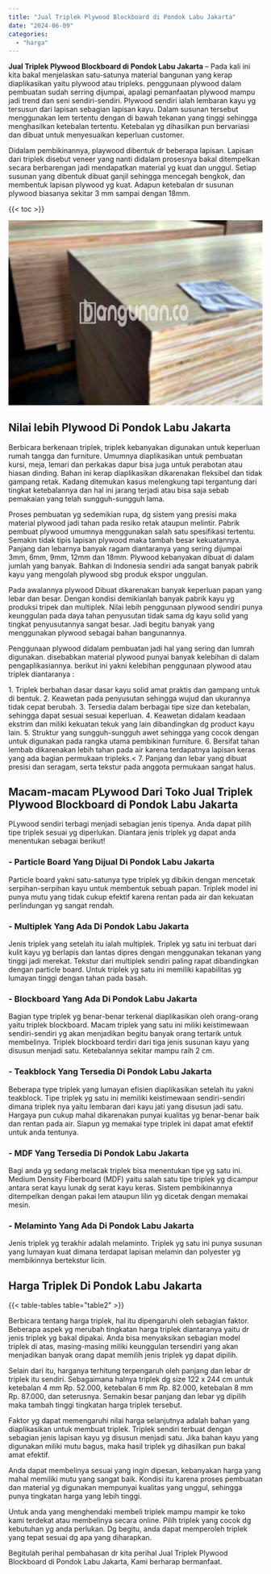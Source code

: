 ```yaml
---
title: "Jual Triplek Plywood Blockboard di Pondok Labu Jakarta"
date: "2024-06-09"
categories: 
  - "harga"
---
```


**Jual Triplek Plywood Blockboard di Pondok Labu Jakarta** – Pada kali ini kita bakal menjelaskan satu-satunya material bangunan yang kerap diaplikasikan yaitu plywood atau tripleks. penggunaan plywood dalam pembuatan sudah serring dijumpai, apalagi pemanfaatan plywood mampu jadi trend dan seni sendiri-sendiri. Plywood sendiri ialah lembaran kayu yg tersusun dari lapisan sebagian lapisan kayu. Dalam susunan tersebut menggunakan lem tertentu dengan di bawah tekanan yang tinggi sehingga menghasilkan ketebalan tertentu. Ketebalan yg dihasilkan pun bervariasi dan dibuat untuk menyesuaikan keperluan customer.

Didalam pembikinannya, playwood dibentuk dr beberapa lapisan. Lapisan dari triplek disebut veneer yang nanti didalam prosesnya bakal ditempelkan secara berbarengan jadi mendapatkan material yg kuat dan unggul. Setiap susunan yang dibentuk dibuat ganjil sehingga mencegah bengkok, dan membentuk lapisan plywood yg kuat. Adapun ketebalan dr susunan plywood biasanya sekitar 3 mm sampai dengan 18mm.

{{< toc >}}

![Jual Triplek Plywood Blockboard di Pondok Labu Jakarta](/images/jual-triplek-murah-28.png)

## Nilai lebih Plywood Di Pondok Labu Jakarta

Berbicara berkenaan triplek, triplek kebanyakan digunakan untuk keperluan rumah tangga dan furniture. Umumnya diaplikasikan untuk pembuatan kursi, meja, lemari dan perkakas dapur bisa juga untuk perabotan atau hiasan dinding. Bahan ini kerap diaplikasikan dikarenakan fleksibel dan tidak gampang retak. Kadang ditemukan kasus melengkung tapi tergantung dari tingkat ketebalannya dan hal ini jarang terjadi atau bisa saja sebab pemakaian yang telah sungguh-sungguh lama.

Proses pembuatan yg sedemikian rupa, dg sistem yang presisi maka material plywood jadi tahan pada resiko retak ataupun melintir. Pabrik pembuat plywood umumnya menggunakan salah satu spesifikasi tertentu. Semakin tidak tipis lapisan plywood maka tambah besar kekuatannya. Panjang dan lebarnya banyak ragam diantaranya yang sering dijumpai 3mm, 6mm, 9mm, 12mm dan 18mm. Plywood kebanyakan dibuat di dalam jumlah yang banyak. Bahkan di Indonesia sendiri ada sangat banyak pabrik kayu yang mengolah plywood sbg produk ekspor unggulan.

Pada awalannya plywood Dibuat dikarenakan banyak keperluan papan yang lebar dan besar. Dengan kondisi demikianlah banyak pabrik kayu yg produksi tripek dan multiplek. Nilai lebih penggunaan plywood sendiri punya keunggulan pada daya tahan penyusutan tidak sama dg kayu solid yang tingkat penyusutannya sangat besar. Jadi begitu banyak yang menggunakan plywood sebagai bahan bangunannya.

Penggunaan plywood didalam pembuatan jadi hal yang sering dan lumrah digunakan. disebabkan material plywood punyai banyak kelebihan di dalam pengaplikasiannya. berikut ini yakni kelebihan penggunaan plywood atau triplek diantaranya :

1\. Triplek berbahan dasar dasar kayu solid amat praktis dan gampang untuk di bentuk. 2. Keawetan pada penyusutan sehingga wujud dan ukurannya tidak cepat berubah. 3. Tersedia dalam berbagai tipe size dan ketebalan, sehingga dapat sesuai sesuai keperluan. 4. Keawetan didalam keadaan ekstrim dan miliki kekuatan tekuk yang lain dibandingkan dg product kayu lain. 5. Struktur yang sungguh-sungguh awet sehingga yang cocok dengan untuk digunakan pada rangka utama pembikinan furniture. 6. Bersifat tahan lembab dikarenakan lebih tahan pada air karena terdapatnya lapisan keras yang ada bagian permukaan tripleks.< 7. Panjang dan lebar yang dibuat presisi dan seragam, serta tekstur pada anggota permukaan sangat halus.

## Macam-macam PLywood Dari Toko Jual Triplek Plywood Blockboard di Pondok Labu Jakarta

PLywood sendiri terbagi menjadi sebagian jenis tipenya. Anda dapat pilih tipe triplek sesuai yg diperlukan. Diantara jenis triplek yg dapat anda menentukan sebagai berikut!

### \- Particle Board Yang Dijual Di Pondok Labu Jakarta

Particle board yakni satu-satunya type triplek yg dibikin dengan mencetak serpihan-serpihan kayu untuk membentuk sebuah papan. Triplek model ini punya mutu yang tidak cukup efektif karena rentan pada air dan kekuatan perlindungan yg sangat rendah.

### \- Multiplek Yang Ada Di Pondok Labu Jakarta

Jenis triplek yang setelah itu ialah multiplek. Triplek yg satu ini terbuat dari kulit kayu yg berlapis dan lantas dipres dengan menggunakan tekanan yang tinggi jadi merekat. Tekstur dari multiplek sendiri paling rapat dibandingkan dengan particle board. Untuk triplek yg satu ini memiliki kapabilitas yg lumayan tinggi dengan tahan pada basah.

### \- Blockboard Yang Ada Di Pondok Labu Jakarta

Bagian type triplek yg benar-benar terkenal diaplikasikan oleh orang-orang yaitu triplek blockboard. Macam triplek yang satu ini miliki keistimewaan sendiri-sendiri yg akan menjadikan begitu banyak orang tertarik untuk membelinya. Triplek blockboard terdiri dari tiga jenis susunan kayu yang disusun menjadi satu. Ketebalannya sekitar mampu raih 2 cm.

### \- Teakblock Yang Tersedia Di Pondok Labu Jakarta

Beberapa type triplek yang lumayan efisien diaplikasikan setelah itu yakni teakblock. Tipe triplek yg satu ini memiliki keistimewaan sendiri-sendiri dimana triplek nya yaitu lembaran dari kayu jati yang disusun jadi satu. Hargaya pun cukup mahal dikarenakan punyai kualitas yg benar-benar baik dan rentan pada air. Siapun yg memakai type triplek ini dapat amat efektif untuk anda tentunya.

### \- MDF Yang Tersedia Di Pondok Labu Jakarta

Bagi anda yg sedang melacak triplek bisa menentukan tipe yg satu ini. Medium Density Fiberboard (MDF) yaitu salah satu tipe triplek yg dicampur antara serat kayu lunak dg serat kayu keras. Sistem pembikinannya ditempelkan dengan pakai lem ataupun lilin yg dicetak dengan memakai mesin.

### \- Melaminto Yang Ada Di Pondok Labu Jakarta

Jenis triplek yg terakhir adalah melaminto. Triplek yg satu ini punya susunan yang lumayan kuat dimana terdapat lapisan melamin dan polyester yg membikinnya bertekstur licin.

## Harga Triplek Di Pondok Labu Jakarta

{{< table-tables table="table2" >}}

Berbicara tentang harga triplek, hal itu dipengaruhi oleh sebagian faktor. Beberapa aspek yg merubah tingkatan harga triplek diantaranya yaitu dr jenis triplek yg bakal dipakai. Anda bisa menyaksikan sebagian model triplek di atas, masing-masing miliki keunggulan tersendiri yang akan menjadikan banyak orang dapat memilih jenis triplek yg dapat dipilih.

Selain dari itu, harganya terhitung terpengaruh oleh panjang dan lebar dr triplek itu sendiri. Sebagaimana halnya triplek dg size 122 x 244 cm untuk ketebalan 4 mm Rp. 52.000, ketebalan 6 mm Rp. 82.000, ketebalan 8 mm Rp. 87.000, dan seterusnya. Semakin besar panjang dan lebar yg dipilih maka tambah tinggi tingkatan harga triplek tersebut.

Faktor yg dapat memengaruhi nilai harga selanjutnya adalah bahan yang diaplikasikan untuk membuat triplek. Triplek sendiri terbuat dengan sebagian jenis lapisan kayu yg disusun menjadi satu. Jika bahan kayu yang digunakan miliki mutu bagus, maka hasil triplek yg dihasilkan pun bakal amat efektif.

Anda dapat membelinya sesuai yang ingin dipesan, kebanyakan harga yang mahal memiliki mutu yang sangat baik. Kondisi itu karena proses pembuatan dan material yg digunakan mempunyai kualitas yang unggul, sehingga punya tingkatan harga yang lebih tinggi.

Untuk anda yang menghendaki membeli triplek mampu mampir ke toko kami terdekat atau membelinya secara online. Pilih triplek yang cocok dg kebutuhan yg anda perlukan. Dg begitu, anda dapat memperoleh triplek yang tepat sesuai dg apa yang diharapkan.

Begitulah perihal pembahasan dr kita perihal Jual Triplek Plywood Blockboard di Pondok Labu Jakarta, Kami berharap bermanfaat.
